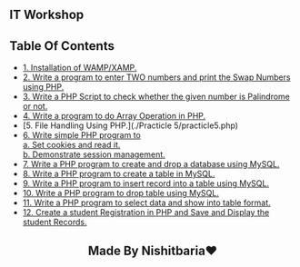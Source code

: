 ## IT Workshop

## Table Of Contents
- [1. Installation of WAMP/XAMP. ](./PIc/dsa.md) 
- [2. Write a program to enter TWO numbers and print the Swap Numbers using PHP.](./Practicle2/code2.php) 
- [3. Write a PHP Script to check whether the given number is Palindrome or not.](./Practicle3/code3.php) 
- [4. Write a program to do Array Operation in PHP.](./Practicle4/code4.php) 
- [5. File Handling Using PHP.](./Practicle 5/practicle5.php) 
- [6. Write simple PHP program to <br>
       a. Set cookies and read it. <br>
       b. Demonstrate session management.](./Practicle6/code6.php) 
- [7. Write a PHP program to create and drop a database using MySQL.](./Practicle7/code7.php)
- [8. Write a PHP program to create a table in MySQL.](./PIc/dsa.md)
- [9. Write a PHP program to insert record into a table using MySQL.](./Practicle8/code8.php)
- [10. Write a PHP program to drop table using MySQL.](./practicle9/code9.php)
- [11. Write a PHP program to select data and show into table format.](./Practicle10/code10.php) 
- [12. Create a student Registration in PHP and Save and Display the student Records.](./Practicle11/code11.php) 
 
 
 <h2  style="text-align:center;">    Made By Nishitbaria❤     </h2>
